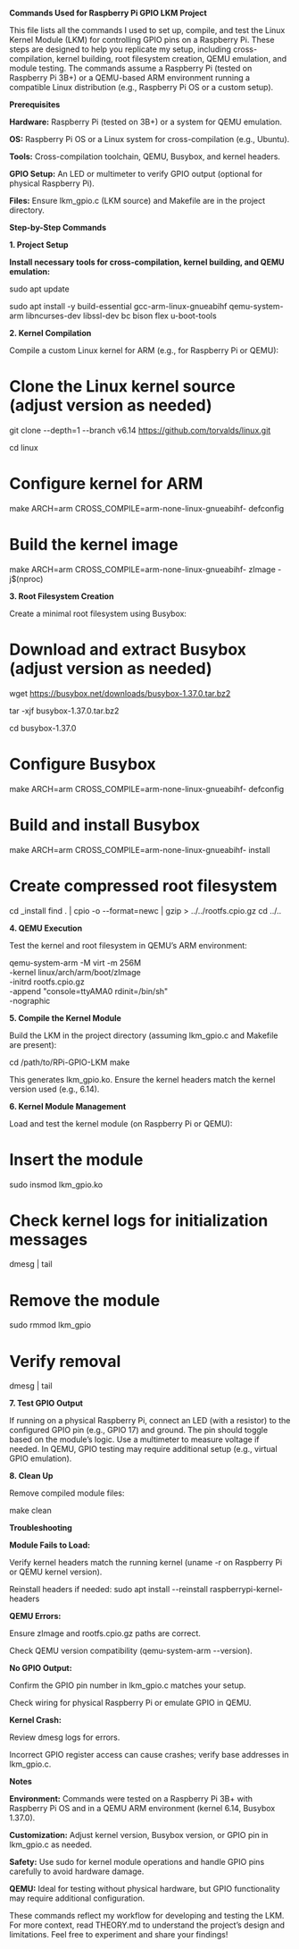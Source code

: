 **Commands Used for Raspberry Pi GPIO LKM Project**

This file lists all the commands I used to set up, compile, and test the Linux Kernel Module (LKM) for controlling GPIO pins on a Raspberry Pi. These steps are designed to help you replicate my setup, including cross-compilation, kernel building, root filesystem creation, QEMU emulation, and module testing. The commands assume a Raspberry Pi (tested on Raspberry Pi 3B+) or a QEMU-based ARM environment running a compatible Linux distribution (e.g., Raspberry Pi OS or a custom setup).

**Prerequisites**

**Hardware:** Raspberry Pi (tested on 3B+) or a system for QEMU emulation.

**OS:** Raspberry Pi OS or a Linux system for cross-compilation (e.g., Ubuntu).

**Tools:** Cross-compilation toolchain, QEMU, Busybox, and kernel headers.

**GPIO Setup:** An LED or multimeter to verify GPIO output (optional for physical Raspberry Pi).

**Files:** Ensure lkm_gpio.c (LKM source) and Makefile are in the project directory.

**Step-by-Step Commands**

**1. Project Setup**

**Install necessary tools for cross-compilation, kernel building, and QEMU emulation:**

sudo apt update

sudo apt install -y build-essential gcc-arm-linux-gnueabihf qemu-system-arm libncurses-dev libssl-dev bc bison flex u-boot-tools

**2. Kernel Compilation**

Compile a custom Linux kernel for ARM (e.g., for Raspberry Pi or QEMU):

# Clone the Linux kernel source (adjust version as needed)
git clone --depth=1 --branch v6.14 https://github.com/torvalds/linux.git

cd linux

# Configure kernel for ARM
make ARCH=arm CROSS_COMPILE=arm-none-linux-gnueabihf- defconfig

# Build the kernel image
make ARCH=arm CROSS_COMPILE=arm-none-linux-gnueabihf- zImage -j$(nproc)

**3. Root Filesystem Creation**

Create a minimal root filesystem using Busybox:

# Download and extract Busybox (adjust version as needed)
wget https://busybox.net/downloads/busybox-1.37.0.tar.bz2

tar -xjf busybox-1.37.0.tar.bz2

cd busybox-1.37.0

# Configure Busybox
make ARCH=arm CROSS_COMPILE=arm-none-linux-gnueabihf- defconfig

# Build and install Busybox
make ARCH=arm CROSS_COMPILE=arm-none-linux-gnueabihf- install

# Create compressed root filesystem
cd _install
find . | cpio -o --format=newc | gzip > ../../rootfs.cpio.gz
cd ../..

**4. QEMU Execution**

Test the kernel and root filesystem in QEMU’s ARM environment:

qemu-system-arm -M virt -m 256M \
-kernel linux/arch/arm/boot/zImage \
-initrd rootfs.cpio.gz \
-append "console=ttyAMA0 rdinit=/bin/sh" \
-nographic

**5. Compile the Kernel Module**

Build the LKM in the project directory (assuming lkm_gpio.c and Makefile are present):

cd /path/to/RPi-GPIO-LKM
make

This generates lkm_gpio.ko. Ensure the kernel headers match the kernel version used (e.g., 6.14).

**6. Kernel Module Management**

Load and test the kernel module (on Raspberry Pi or QEMU):

# Insert the module
sudo insmod lkm_gpio.ko

# Check kernel logs for initialization messages
dmesg | tail

# Remove the module
sudo rmmod lkm_gpio

# Verify removal
dmesg | tail

**7. Test GPIO Output**

If running on a physical Raspberry Pi, connect an LED (with a resistor) to the configured GPIO pin (e.g., GPIO 17) and ground. The pin should toggle based on the module’s logic. Use a multimeter to measure voltage if needed. In QEMU, GPIO testing may require additional setup (e.g., virtual GPIO emulation).

**8. Clean Up**

Remove compiled module files:

make clean

**Troubleshooting**

**Module Fails to Load:**

Verify kernel headers match the running kernel (uname -r on Raspberry Pi or QEMU kernel version).

Reinstall headers if needed: sudo apt install --reinstall raspberrypi-kernel-headers




**QEMU Errors:**

Ensure zImage and rootfs.cpio.gz paths are correct.

Check QEMU version compatibility (qemu-system-arm --version).


**No GPIO Output:**

Confirm the GPIO pin number in lkm_gpio.c matches your setup.

Check wiring for physical Raspberry Pi or emulate GPIO in QEMU.


**Kernel Crash:**

Review dmesg logs for errors.

Incorrect GPIO register access can cause crashes; verify base addresses in lkm_gpio.c.



**Notes**

**Environment:** Commands were tested on a Raspberry Pi 3B+ with Raspberry Pi OS and in a QEMU ARM environment (kernel 6.14, Busybox 1.37.0).

**Customization:** Adjust kernel version, Busybox version, or GPIO pin in lkm_gpio.c as needed.

**Safety:** Use sudo for kernel module operations and handle GPIO pins carefully to avoid hardware damage.

**QEMU:** Ideal for testing without physical hardware, but GPIO functionality may require additional configuration.

These commands reflect my workflow for developing and testing the LKM. For more context, read THEORY.md to understand the project’s design and limitations. Feel free to experiment and share your findings!
